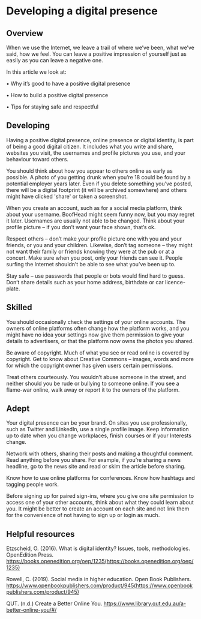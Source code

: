 # Developing a digital presence

## Overview

When we use the Internet, we leave a trail of where we’ve been, what we’ve said, how we feel. You can leave a positive impression of yourself just as easily as you can leave a negative one.

In this article we look at:

•	Why it’s good to have a positive digital presence

•	How to build a positive digital presence

•	Tips for staying safe and respectful

## Developing

Having a positive digital presence, online presence or digital identity, is part of being a good digital citizen. It includes what you write and share, websites you visit, the usernames and profile pictures you use, and your behaviour toward others.

You should think about how you appear to others online as early as possible. A photo of you getting drunk when you’re 18 could be found by a potential employer years later. Even if you delete something you’ve posted, there will be a digital footprint (it will be archived somewhere) and others might have clicked 'share' or taken a screenshot.

When you create an account, such as for a social media platform, think about your username. BoofHead might seem funny now, but you may regret it later. Usernames are usually not able to be changed. Think about your profile picture – if you don’t want your face shown, that’s ok.

Respect others – don’t make your profile picture one with you and your friends, or you and your children. Likewise, don’t tag someone – they might not want their family or friends knowing they were at the pub or at a concert. Make sure when you post, only your friends can see it. People surfing the Internet shouldn’t be able to see what you’ve been up to.

Stay safe – use passwords that people or bots would find hard to guess. Don’t share details such as your home address, birthdate or car licence-plate.

## Skilled

You should occasionally check the settings of your online accounts. The owners of online platforms often change how the platform works, and you might have no idea your settings now give them permission to give your details to advertisers, or that the platform now owns the photos you shared.

Be aware of copyright. Much of what you see or read online is covered by copyright. Get to know about Creative Commons – images, words and more for which the copyright owner has given users certain permissions.

Treat others courteously. You wouldn’t abuse someone in the street, and neither should you be rude or bullying to someone online. If you see a flame-war online, walk away or report it to the owners of the platform.

## Adept

Your digital presence can be your brand. On sites you use professionally, such as Twitter and LinkedIn, use a single profile image. Keep information up to date when you change workplaces, finish courses or if your Interests change.

Network with others, sharing their posts and making a thoughtful comment. Read anything before you share. For example, if you’re sharing a news headline, go to the news site and read or skim the article before sharing.

Know how to use online platforms for conferences. Know how hashtags and tagging people work.

Before signing up for paired sign-ins, where you give one site permission to access one of your other accounts, think about what they could learn about you. It might be better to create an account on each site and not link them for the convenience of not having to sign up or login as much.

## Helpful resources

Etzscheid, O. (2016). What is digital identity? Issues, tools, methodologies. OpenEdition Press. <https://books.openedition.org/oep/1235(https://books.openedition.org/oep/1235)> 

Rowell, C. (2019). Social media in higher education. Open Book Publishers. <https://www.openbookpublishers.com/product/945(https://www.openbookpublishers.com/product/945)> 

QUT. (n.d.) Create a Better Online You. <https://www.library.qut.edu.au/a-better-online-you/#/>


